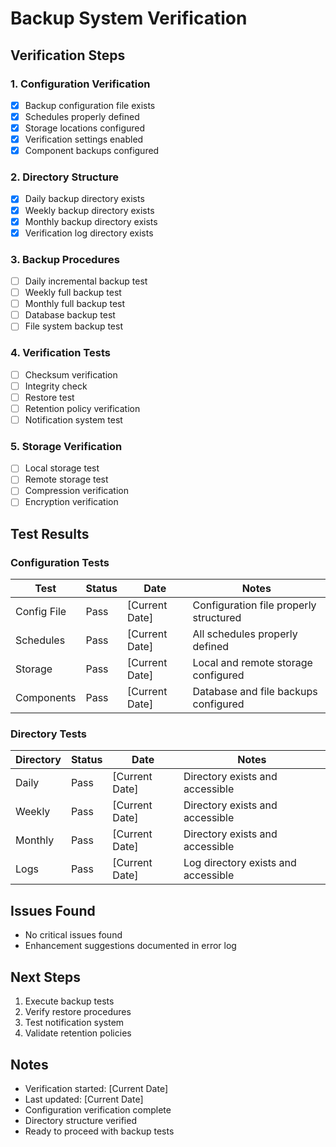 # Backup System Verification

## Verification Steps

### 1. Configuration Verification
- [x] Backup configuration file exists
- [x] Schedules properly defined
- [x] Storage locations configured
- [x] Verification settings enabled
- [x] Component backups configured

### 2. Directory Structure
- [x] Daily backup directory exists
- [x] Weekly backup directory exists
- [x] Monthly backup directory exists
- [x] Verification log directory exists

### 3. Backup Procedures
- [ ] Daily incremental backup test
- [ ] Weekly full backup test
- [ ] Monthly full backup test
- [ ] Database backup test
- [ ] File system backup test

### 4. Verification Tests
- [ ] Checksum verification
- [ ] Integrity check
- [ ] Restore test
- [ ] Retention policy verification
- [ ] Notification system test

### 5. Storage Verification
- [ ] Local storage test
- [ ] Remote storage test
- [ ] Compression verification
- [ ] Encryption verification

## Test Results

### Configuration Tests
| Test | Status | Date | Notes |
|------|--------|------|-------|
| Config File | Pass | [Current Date] | Configuration file properly structured |
| Schedules | Pass | [Current Date] | All schedules properly defined |
| Storage | Pass | [Current Date] | Local and remote storage configured |
| Components | Pass | [Current Date] | Database and file backups configured |

### Directory Tests
| Directory | Status | Date | Notes |
|-----------|--------|------|-------|
| Daily | Pass | [Current Date] | Directory exists and accessible |
| Weekly | Pass | [Current Date] | Directory exists and accessible |
| Monthly | Pass | [Current Date] | Directory exists and accessible |
| Logs | Pass | [Current Date] | Log directory exists and accessible |

## Issues Found
- No critical issues found
- Enhancement suggestions documented in error log

## Next Steps
1. Execute backup tests
2. Verify restore procedures
3. Test notification system
4. Validate retention policies

## Notes
- Verification started: [Current Date]
- Last updated: [Current Date]
- Configuration verification complete
- Directory structure verified
- Ready to proceed with backup tests 